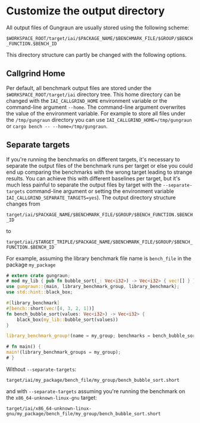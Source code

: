 # Customize the output directory

All output files of Gungraun are usually stored using the following scheme:

`$WORKSPACE_ROOT/target/iai/$PACKAGE_NAME/$BENCHMARK_FILE/$GROUP/$BENCH_FUNCTION.$BENCH_ID`

This directory structure can partly be changed with the following options.

## Callgrind Home

Per default, all benchmark output files are stored under the
`$WORKSPACE_ROOT/target/iai` directory tree. This home directory can be changed
with the `IAI_CALLGRIND_HOME` environment variable or the command-line argument
`--home`. The command-line argument overwrites the value of the environment
variable. For example to store all files under the `/tmp/gungraun`
directory you can use `IAI_CALLGRIND_HOME=/tmp/gungraun` or `cargo bench --
--home=/tmp/gungraun`.

## Separate targets

If you're running the benchmarks on different targets, it's necessary to
separate the output files of the benchmark runs per target or else you could end
up comparing the benchmarks with the wrong target leading to strange results.
You can achieve this with different baselines per target, but it's much less
painful to separate the output files by target with the `--separate-targets`
command-line argument or setting the environment variable
`IAI_CALLGRIND_SEPARATE_TARGETS=yes`). The output directory structure
changes from

`target/iai/$PACKAGE_NAME/$BENCHMARK_FILE/$GROUP/$BENCH_FUNCTION.$BENCH_ID`

to

`target/iai/$TARGET_TRIPLE/$PACKAGE_NAME/$BENCHMARK_FILE/$GROUP/$BENCH_FUNCTION.$BENCH_ID`

For example, assuming the library benchmark file name is `bench_file` in the
package `my_package`

```rust
# extern crate gungraun;
# mod my_lib { pub fn bubble_sort(_: Vec<i32>) -> Vec<i32> { vec![] } }
use gungraun::{main, library_benchmark_group, library_benchmark};
use std::hint::black_box;

#[library_benchmark]
#[bench::short(vec![4, 3, 2, 1])]
fn bench_bubble_sort(values: Vec<i32>) -> Vec<i32> {
    black_box(my_lib::bubble_sort(values))
}

library_benchmark_group!(name = my_group; benchmarks = bench_bubble_sort);

# fn main() {
main!(library_benchmark_groups = my_group);
# }
```

Without `--separate-targets`:

`target/iai/my_package/bench_file/my_group/bench_bubble_sort.short`

and with `--separate-targets` assuming you're running the benchmark on the
`x86_64-unknown-linux-gnu` target:

`target/iai/x86_64-unknown-linux-gnu/my_package/bench_file/my_group/bench_bubble_sort.short`
